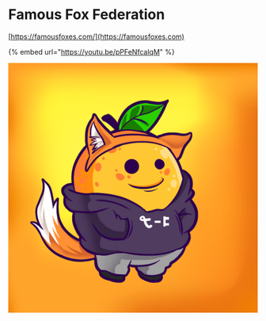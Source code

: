 # Famous Fox Federation

[https://famousfoxes.com/](https://famousfoxes.com)

{% embed url="https://youtu.be/pPFeNfcalqM" %}

![](../../.gitbook/assets/foxy.png)

